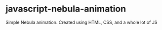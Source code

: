 # javascript-nebula-animation

Simple Nebula animation. Created using HTML, CSS, and a whole lot of JS
